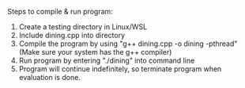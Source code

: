 Steps to compile & run program:
1. Create a testing directory in Linux/WSL
2. Include dining.cpp into directory
3. Compile the program by using "g++ dining.cpp -o dining -pthread" (Make sure your system has the g++ compiler)
4. Run program by entering "./dining" into command line
5. Program will continue indefinitely, so terminate program when evaluation is done.
